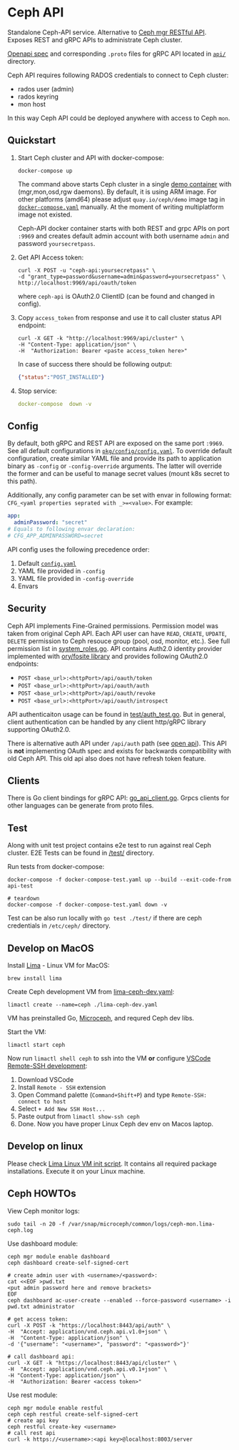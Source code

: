 # Ceph API

Standalone Ceph-API service. Alternative to [Ceph mgr RESTful API](https://docs.ceph.com/en/latest/mgr/ceph_api/).
Exposes REST and gRPC APIs to administrate Ceph cluster. 

[Openapi spec](https://petstore.swagger.io/?url=https://raw.githubusercontent.com/seaphony/ceph-api/main/api/openapi/ceph-api.swagger.json) 
and corresponding `.proto` files for gRPC API located in [`api/`](./api/) directory.

Ceph API requires following RADOS credentials to connect to Ceph cluster:
- rados user (admin)
- rados keyring
- mon host

In this way Ceph API could be deployed anywhere with access to Ceph `mon`.


## Quickstart

1. Start Ceph cluster and API with docker-compose:
    ```shell
    docker-compose up
    ```
    The command above starts Ceph cluster in a single [demo container](https://github.com/ceph/ceph-container/tree/main/src/demo) with (mgr,mon,osd,rgw daemons).
    By default, it is using ARM image. For other platforms (amd64) please adjust `quay.io/ceph/demo` image tag in [`docker-compose.yaml`](./docker-compose.yaml) manually. At the moment of writing multiplatform image not existed.

    Ceph-API docker container starts with both REST and grpc APIs on port `:9969` and creates default admin account with both username `admin` and password `yoursecretpass`.

2. Get API Access token:
    ```shell
    curl -X POST -u "ceph-api:yoursecretpass" \
    -d "grant_type=password&username=admin&password=yoursecretpass" \
    http://localhost:9969/api/oauth/token
    ```
    where `ceph-api` is OAuth2.0 ClientID (can be found and changed in config).

3. Copy `access_token` from response and use it to call cluster status API endpoint:
    ```shell
    curl -X GET -k "http://localhost:9969/api/cluster" \
    -H "Content-Type: application/json" \
    -H  "Authorization: Bearer <paste access_token here>"
    ```
    In case of success there should be following output:
    ```json
    {"status":"POST_INSTALLED"}
    ```

4. Stop service:
    ```yaml
    docker-compose  down -v
    ```


## Config

By default, both gRPC and REST API are exposed on the same port `:9969`. See all default configurations in [`pkg/config/config.yaml`](./pkg/config/config.yaml).
To override default configuration, create similar YAML file and provide its path to application binary as `-config` or `-config-override` arguments. The latter will override the former and can be useful to manage secret values (mount k8s secret to this path).

Additionally, any config parameter can be set with envar in following format: 
`CFG_<yaml properties seprated with _>=<value>`. For example:
```yaml
app:
  adminPassword: "secret"
# Equals to following envar declaration:
# CFG_APP_ADMINPASSWORD=secret 
```
API config uses the following precedence order:
1. Default [`config.yaml`](./pkg/config/config.yaml)
2. YAML file provided in `-config` 
3. YAML file provided in `-config-override` 
4. Envars


## Security

Ceph API implements Fine-Grained permissions. Permission model was taken from original Ceph API. 
Each API user can have `READ`, `CREATE`, `UPDATE`, `DELETE` permission to Ceph resouce group (pool, osd, monitor, etc.). See full permission list in [system_roles.go](./pkg/user/system_roles.go). API contains Auth2.0 identity provider implemented with [ory/fosite library](https://github.com/ory/fosite) and provides following OAuth2.0 endpoints:
- `POST <base_url>:<httpPort>/api/oauth/token` 
- `POST <base_url>:<httpPort>/api/oauth/auth` 
- `POST <base_url>:<httpPort>/api/oauth/revoke`
- `POST <base_url>:<httpPort>/api/oauth/introspect`

API authenticaiton usage can be found in [test/auth_test.go](./test/auth_test.go). But in general, client authentication can be handled by any client http/gRPC library supporting OAuth2.0.

There is alternative auth API under `/api/auth` path (see [open api](./api/openapi/ceph-api.swagger.json)). This API is **not** implementing OAuth spec and exists for backwards compatibility with old Ceph API. This old api also does not have refresh token feature.


## Clients

There is Go client bindings for gRPC API: [go_api_client.go](./go_api_client.go). Grpcs clients for other languages can be generate from proto files.

 
## Test
Along with unit test project contains e2e test to run against real Ceph cluster.
E2E Tests can be found in [/test/](./test/) directory.

Run tests from docker-compose:
```shell
docker-compose -f docker-compose-test.yaml up --build --exit-code-from api-test

# teardown
docker-compose -f docker-compose-test.yaml down -v
```
Test can be also run locally with `go test ./test/` if there are ceph credentials in `/etc/ceph/` directory.


## Develop on MacOS

Install [Lima](https://github.com/lima-vm/lima) - Linux VM for MacOS:
```shell
brew install lima
```
Create Ceph development VM from [lima-ceph-dev.yaml](./lima-ceph-dev.yaml):
```shell
limactl create --name=ceph ./lima-ceph-dev.yaml
```
VM has preinstalled Go, [Microceph](https://github.com/canonical/microceph), and requred Ceph dev libs.

Start the VM:
```shell
limactl start ceph
```

Now run `limactl shell ceph` to ssh into the VM **or** configure [VSCode Remote-SSH development](https://code.visualstudio.com/docs/remote/ssh):
1. Download VSCode
2. Install `Remote - SSH` extension
3. Open Command palette (`Command+Shift+P`) and type `Remote-SSH: connect to host`
4. Select `+ Add New SSH Host...`
5. Paste output from `limactl show-ssh ceph`
6. Done. Now you have proper Linux Ceph dev env on Macos laptop.


## Develop on linux

Please check [Lima Linux VM init script](./lima-ceph-dev.yaml). It contains all required package installations. Execute it on your Linux machine.


## Ceph HOWTOs

View Ceph monitor logs:
```shell
sudo tail -n 20 -f /var/snap/microceph/common/logs/ceph-mon.lima-ceph.log
```

Use dashboard module:
```shell
ceph mgr module enable dashboard
ceph dashboard create-self-signed-cert

# create admin user with <username>/<password>:
cat <<EOF >pwd.txt
<put admin password here and remove brackets>
EOF
ceph dashboard ac-user-create --enabled --force-password <username> -i pwd.txt administrator

# get access token:
curl -X POST -k "https://localhost:8443/api/auth" \
-H  "Accept: application/vnd.ceph.api.v1.0+json" \
-H  "Content-Type: application/json" \
-d '{"username": "<username>", "password": "<password>"}'

# call dashboard api:
curl -X GET -k "https://localhost:8443/api/cluster" \
-H  "Accept: application/vnd.ceph.api.v0.1+json" \
-H "Content-Type: application/json" \
-H  "Authorization: Bearer <access token>"
```

Use rest module:
```shell
ceph mgr module enable restful
ceph ceph restful create-self-signed-cert
# create api key
ceph restful create-key <username>
# call rest api
curl -k https://<username>:<api key>@localhost:8003/server
```

